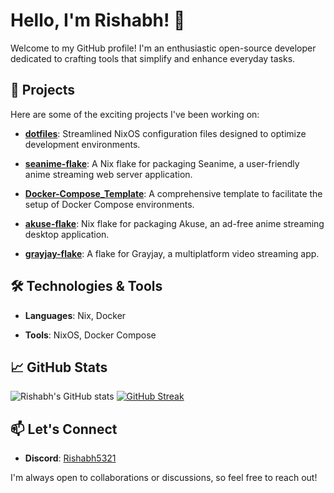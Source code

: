 # Hello, I'm Rishabh! 👋

Welcome to my GitHub profile! I'm an enthusiastic open-source developer dedicated to crafting tools that simplify and enhance everyday tasks.

## 🚀 Projects

Here are some of the exciting projects I've been working on:

- **[dotfiles](https://github.com/Rishabh5321/dotfiles)**: Streamlined NixOS configuration files designed to optimize development environments.

- **[seanime-flake](https://github.com/Rishabh5321/seanime-flake)**: A Nix flake for packaging Seanime, a user-friendly anime streaming web server application.

- **[Docker-Compose_Template](https://github.com/Rishabh5321/Docker-Compose_Template)**: A comprehensive template to facilitate the setup of Docker Compose environments.

- **[akuse-flake](https://github.com/Rishabh5321/akuse-flake)**: Nix flake for packaging Akuse, an ad-free anime streaming desktop application.

- **[grayjay-flake](https://github.com/Rishabh5321/grayjay-flake)**: A flake for Grayjay, a multiplatform video streaming app.

## 🛠️ Technologies & Tools

- **Languages**: Nix, Docker

- **Tools**: NixOS, Docker Compose

## 📈 GitHub Stats

![Rishabh's GitHub stats](https://github-readme-stats.vercel.app/api?username=Rishabh5321&show_icons=true&theme=merko) [![GitHub Streak](https://streak-stats.demolab.com/?user=Rishabh5321&theme=dark)](https://git.io/streak-stats)


## 📫 Let's Connect

- **Discord**: [Rishabh5321](https://discord.gg/S3VzxZuQ)

I'm always open to collaborations or discussions, so feel free to reach out!
